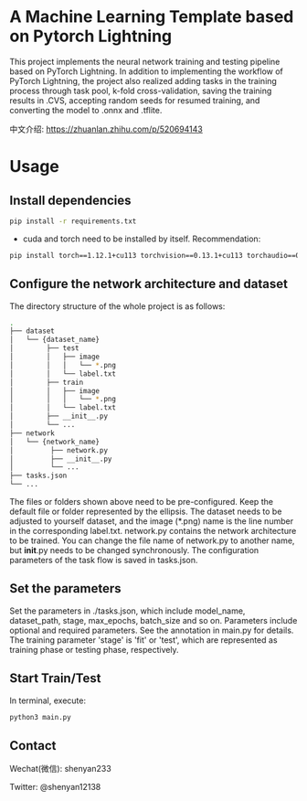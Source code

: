 # A Machine Learning Template based on Pytorch Lightning
This project implements the neural network training and testing pipeline based on PyTorch Lightning. In addition to implementing the workflow of PyTorch Lightning, the project also realized adding tasks in the training process through task pool, k-fold cross-validation, saving the training results in .CVS, accepting random seeds for resumed training, and converting the model to .onnx and .tflite.

中文介绍: https://zhuanlan.zhihu.com/p/520694143

# Usage

## Install dependencies
```bash
pip install -r requirements.txt
```
* cuda and torch need to be installed by itself. Recommendation: 
```bash
pip install torch==1.12.1+cu113 torchvision==0.13.1+cu113 torchaudio==0.12.1 --extra-index-url https://download.pytorch.org/whl/cu113
```

## Configure the network architecture and dataset
The directory structure of the whole project is as follows:
```bash
.
├── dataset
│   └── {dataset_name}
│        ├── test
│        │   ├── image
│        │   │   └── *.png
│        │   └── label.txt
│        ├── train
│        │   ├── image
│        │   │   └── *.png
│        │   └── label.txt
│        ├── __init__.py
│        └── ...
├── network
│   └── {network_name}
│         ├── network.py
│         ├── __init__.py
│         └── ...
├── tasks.json
└── ...
```
The files or folders shown above need to be pre-configured. Keep the default file or folder represented by the ellipsis. 
The dataset needs to be adjusted to yourself dataset, and the 
image (*.png) name is the line number in the corresponding label.txt. network.py contains the network architecture to be trained.
You can change the file name of network.py to another name, but __init__.py needs to be changed synchronously.
The configuration parameters of the task flow is saved in tasks.json.

## Set the parameters
Set the parameters in ./tasks.json, which include model_name, dataset_path, stage, max_epochs, 
batch_size and so on. Parameters include optional and required parameters. See the annotation in main.py for details. 
The training parameter 'stage' is 'fit' or 'test', which are represented as training phase or testing phase, respectively.

## Start Train/Test
In terminal, execute:
```bash
python3 main.py
```

## Contact
Wechat(微信): shenyan233

Twitter: @shenyan12138
